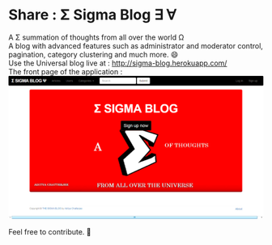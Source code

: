 # Share : Σ Sigma Blog ∃ ∀ <br>
A Σ summation of thoughts from all over the world Ω <br>
A blog with advanced features such as administrator and moderator control, pagination, category clustering and much more. :smile:<br>
Use the Universal blog live at :  http://sigma-blog.herokuapp.com/ <br>
The front page of the application :<br>
![alt text](Preview/preview.png " Sigma Blog")<br>

Feel free to contribute. :pray:


